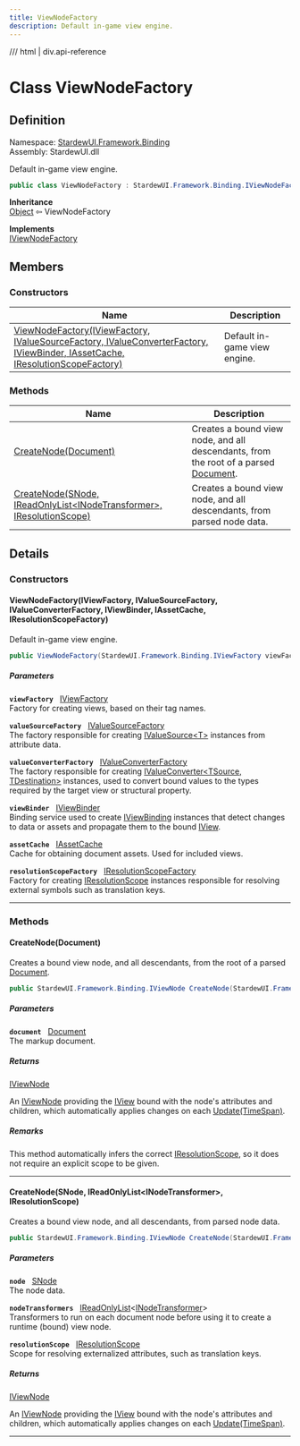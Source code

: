 ```yaml
---
title: ViewNodeFactory
description: Default in-game view engine.
---
```


<link rel="stylesheet" href="/StardewUI/stylesheets/reference.css" />

/// html | div.api-reference

# Class ViewNodeFactory

## Definition

<div class="api-definition" markdown>

Namespace: [StardewUI.Framework.Binding](index.md)  
Assembly: StardewUI.dll  

</div>

Default in-game view engine.

```cs
public class ViewNodeFactory : StardewUI.Framework.Binding.IViewNodeFactory
```

**Inheritance**  
[Object](https://learn.microsoft.com/en-us/dotnet/api/system.object) ⇦ ViewNodeFactory

**Implements**  
[IViewNodeFactory](iviewnodefactory.md)

## Members

### Constructors

 | Name | Description |
| --- | --- |
| [ViewNodeFactory(IViewFactory, IValueSourceFactory, IValueConverterFactory, IViewBinder, IAssetCache, IResolutionScopeFactory)](#viewnodefactoryiviewfactory-ivaluesourcefactory-ivalueconverterfactory-iviewbinder-iassetcache-iresolutionscopefactory) | Default in-game view engine. | 

### Methods

 | Name | Description |
| --- | --- |
| [CreateNode(Document)](#createnodedocument) | Creates a bound view node, and all descendants, from the root of a parsed [Document](../dom/document.md). | 
| [CreateNode(SNode, IReadOnlyList&lt;INodeTransformer&gt;, IResolutionScope)](#createnodesnode-ireadonlylistinodetransformer-iresolutionscope) | Creates a bound view node, and all descendants, from parsed node data. | 

## Details

### Constructors

#### ViewNodeFactory(IViewFactory, IValueSourceFactory, IValueConverterFactory, IViewBinder, IAssetCache, IResolutionScopeFactory)

Default in-game view engine.

```cs
public ViewNodeFactory(StardewUI.Framework.Binding.IViewFactory viewFactory, StardewUI.Framework.Sources.IValueSourceFactory valueSourceFactory, StardewUI.Framework.Converters.IValueConverterFactory valueConverterFactory, StardewUI.Framework.Binding.IViewBinder viewBinder, StardewUI.Framework.Content.IAssetCache assetCache, StardewUI.Framework.Content.IResolutionScopeFactory resolutionScopeFactory);
```

##### Parameters

**`viewFactory`** &nbsp; [IViewFactory](iviewfactory.md)  
Factory for creating views, based on their tag names.

**`valueSourceFactory`** &nbsp; [IValueSourceFactory](../sources/ivaluesourcefactory.md)  
The factory responsible for creating [IValueSource&lt;T&gt;](../sources/ivaluesource-1.md) instances from attribute data.

**`valueConverterFactory`** &nbsp; [IValueConverterFactory](../converters/ivalueconverterfactory.md)  
The factory responsible for creating [IValueConverter&lt;TSource, TDestination&gt;](../converters/ivalueconverter-2.md) instances, used to convert bound values to the types required by the target view or structural property.

**`viewBinder`** &nbsp; [IViewBinder](iviewbinder.md)  
Binding service used to create [IViewBinding](iviewbinding.md) instances that detect changes to data or assets and propagate them to the bound [IView](../../iview.md).

**`assetCache`** &nbsp; [IAssetCache](../content/iassetcache.md)  
Cache for obtaining document assets. Used for included views.

**`resolutionScopeFactory`** &nbsp; [IResolutionScopeFactory](../content/iresolutionscopefactory.md)  
Factory for creating [IResolutionScope](../content/iresolutionscope.md) instances responsible for resolving external symbols such as translation keys.

-----

### Methods

#### CreateNode(Document)

Creates a bound view node, and all descendants, from the root of a parsed [Document](../dom/document.md).

```cs
public StardewUI.Framework.Binding.IViewNode CreateNode(StardewUI.Framework.Dom.Document document);
```

##### Parameters

**`document`** &nbsp; [Document](../dom/document.md)  
The markup document.

##### Returns

[IViewNode](iviewnode.md)

  An [IViewNode](iviewnode.md) providing the [IView](../../iview.md) bound with the node's attributes and children, which automatically applies changes on each [Update(TimeSpan)](iviewnode.md#updatetimespan).

##### Remarks

This method automatically infers the correct [IResolutionScope](../content/iresolutionscope.md), so it does not require an explicit scope to be given.

-----

#### CreateNode(SNode, IReadOnlyList&lt;INodeTransformer&gt;, IResolutionScope)

Creates a bound view node, and all descendants, from parsed node data.

```cs
public StardewUI.Framework.Binding.IViewNode CreateNode(StardewUI.Framework.Dom.SNode node, System.Collections.Generic.IReadOnlyList<StardewUI.Framework.Dom.INodeTransformer> nodeTransformers, StardewUI.Framework.Content.IResolutionScope resolutionScope);
```

##### Parameters

**`node`** &nbsp; [SNode](../dom/snode.md)  
The node data.

**`nodeTransformers`** &nbsp; [IReadOnlyList](https://learn.microsoft.com/en-us/dotnet/api/system.collections.generic.ireadonlylist-1)<[INodeTransformer](../dom/inodetransformer.md)>  
Transformers to run on each document node before using it to create a runtime (bound) view node.

**`resolutionScope`** &nbsp; [IResolutionScope](../content/iresolutionscope.md)  
Scope for resolving externalized attributes, such as translation keys.

##### Returns

[IViewNode](iviewnode.md)

  An [IViewNode](iviewnode.md) providing the [IView](../../iview.md) bound with the node's attributes and children, which automatically applies changes on each [Update(TimeSpan)](iviewnode.md#updatetimespan).

-----

